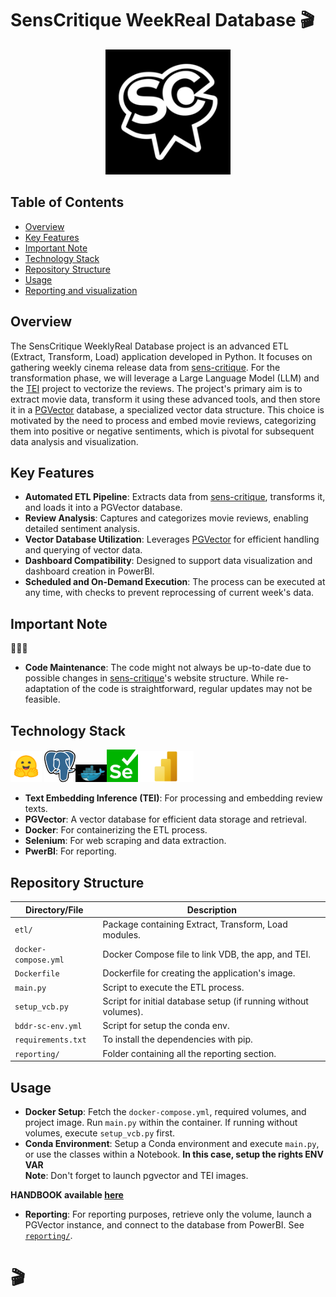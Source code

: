 # SensCritique WeekReal Database 🎬
<p align="center">
  <img src="res/sc.jpg" width="200">
</p>

## Table of Contents  
- [Overview](#overview)
- [Key Features](#key-features)
- [Important Note](#important-note)
- [Technology Stack](#technology-stack)
- [Repository Structure](#repository-structure)
- [Usage](#usage)
- [Reporting and visualization](#reporting-and-visualization)

## Overview
The SensCritique WeeklyReal Database project is an advanced ETL (Extract, Transform, Load) application developed in Python. It focuses on gathering weekly cinema release data from [sens-critique](https://www.senscritique.com/). For the transformation phase, we will leverage a Large Language Model (LLM) and the [TEI](https://github.com/huggingface/text-embeddings-inference) project to vectorize the reviews. The project's primary aim is to extract movie data, transform it using these advanced tools, and then store it in a [PGVector](https://github.com/pgvector/pgvector) database, a specialized vector data structure. This choice is motivated by the need to process and embed movie reviews, categorizing them into positive or negative sentiments, which is pivotal for subsequent data analysis and visualization.

## Key Features
- **Automated ETL Pipeline**: Extracts data from [sens-critique](https://www.senscritique.com/), transforms it, and loads it into a PGVector database.
- **Review Analysis**: Captures and categorizes movie reviews, enabling detailed sentiment analysis.
- **Vector Database Utilization**: Leverages [PGVector]((https://github.com/pgvector/pgvector)) for efficient handling and querying of vector data.
- **Dashboard Compatibility**: Designed to support data visualization and dashboard creation in PowerBI.
- **Scheduled and On-Demand Execution**: The process can be executed at any time, with checks to prevent reprocessing of current week's data.

## Important Note
:rotating_light::rotating_light::rotating_light:
- **Code Maintenance**: The code might not always be up-to-date due to possible changes in [sens-critique](https://www.senscritique.com/)'s website structure. While re-adaptation of the code is straightforward, regular updates may not be feasible.

## Technology Stack
<img src="res/hf.png" width="50"> <img src="res/pg.png" width="50"><img src="res/dock.jpg" width="50"><img src="res/sel.png" width="50"><img src="res/pbi.png" height="50">


- **Text Embedding Inference (TEI)**: For processing and embedding review texts.
- **PGVector**: A vector database for efficient data storage and retrieval.
- **Docker**: For containerizing the ETL process.
- **Selenium**: For web scraping and data extraction.
- **PwerBI**: For reporting.

## Repository Structure
| Directory/File        | Description                                  |
|-----------------------|----------------------------------------------|
| `etl/`                | Package containing Extract, Transform, Load modules. |
| `docker-compose.yml`  | Docker Compose file to link VDB, the app, and TEI.   |
| `Dockerfile`          | Dockerfile for creating the application's image.     |
| `main.py`             | Script to execute the ETL process.                   |
| `setup_vcb.py`        | Script for initial database setup (if running without volumes). |
| `bddr-sc-env.yml`        | Script for setup the conda env. |
| `requirements.txt`        | To install the dependencies with pip. |
|`reporting/`| Folder containing all the reporting section. |

## Usage
- **Docker Setup**: Fetch the `docker-compose.yml`, required volumes, and project image. Run `main.py` within the container. If running 
without volumes, execute `setup_vcb.py` first.
- **Conda Environment**: Setup a Conda environment and execute `main.py`, or use the classes within a Notebook. **In this case, setup the rights ENV VAR**  
**Note**: Don't forget to launch pgvector and TEI images.  

**HANDBOOK available [here](https://github.com/ilanaliouchouche/senscritique-weeklyreal-database/tree/main/handbook/README.md)**

- **Reporting**: For reporting purposes, retrieve only the volume, launch a PGVector instance, and connect to the database from PowerBI. See [`reporting/`](/reporting/).

# 🎬
